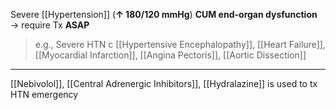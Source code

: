 Severe [[Hypertension]] (**↑ 180/120 mmHg**) **CUM end-organ dysfunction** → require Tx **ASAP**

> e.g., Severe HTN c [[Hypertensive Encephalopathy]], [[Heart Failure]], [[Myocardial Infarction]], [[Angina Pectoris]], [[Aortic Dissection]]

---

[[Nebivolol]], [[Central Adrenergic Inhibitors]], [[Hydralazine]] is used to tx HTN emergency